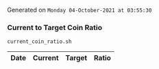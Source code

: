 Generated on `Monday 04-October-2021 at 03:55:30`

### Current to Target Coin Ratio
`current_coin_ratio.sh`

Date|Current|Target|Ratio
---|---|---|---
